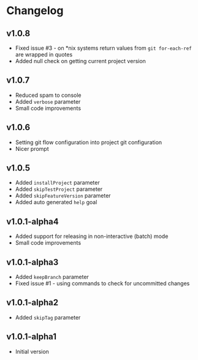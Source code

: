 # Changelog

## v1.0.8

* Fixed issue #3 - on *nix systems return values from `git for-each-ref` are wrapped in quotes
* Added null check on getting current project version

## v1.0.7

* Reduced spam to console
* Added `verbose` parameter
* Small code improvements

## v1.0.6

* Setting git flow configuration into project git configuration
* Nicer prompt

## v1.0.5

* Added `installProject` parameter
* Added `skipTestProject` parameter
* Added `skipFeatureVersion` parameter
* Added auto generated `help` goal

## v1.0.1-alpha4

* Added support for releasing in non-interactive (batch) mode
* Small code improvements

## v1.0.1-alpha3

* Added `keepBranch` parameter
* Fixed issue #1 - using commands to check for uncommitted changes

## v1.0.1-alpha2

* Added `skipTag` parameter

## v1.0.1-alpha1

* Initial version
